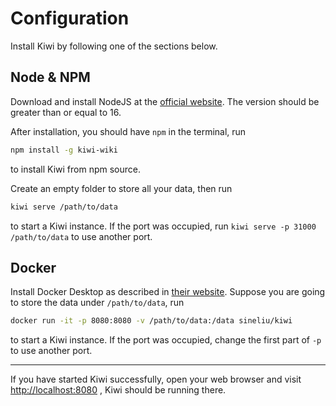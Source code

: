 # Configuration

Install Kiwi by following one of the sections below.

## Node & NPM

Download and install NodeJS at the [official website](https://nodejs.org/). The version should be greater than or equal to 16.

After installation, you should have `npm` in the terminal, run

```bash
npm install -g kiwi-wiki
```

to install Kiwi from npm source.

Create an empty folder to store all your data, then run

```bash
kiwi serve /path/to/data
```

to start a Kiwi instance. If the port was occupied, run `kiwi serve -p 31000 /path/to/data` to use another port.

## Docker

Install Docker Desktop as described in [their website](https://www.docker.com/get-started/). Suppose you are going to store the data under `/path/to/data`, run

```bash
docker run -it -p 8080:8080 -v /path/to/data:/data sineliu/kiwi
```

to start a Kiwi instance. If the port was occupied, change the first part of `-p` to use another port.

<!-- ## Download Executable -->

<!-- ## Download Application -->

---

If you have started Kiwi successfully, open your web browser and visit [http://localhost:8080](http://localhost:8080) , Kiwi should be running there.

